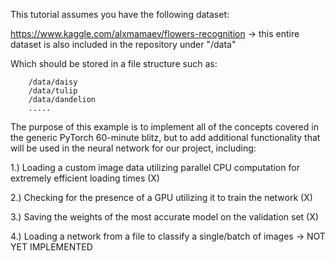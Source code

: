 This tutorial assumes you have the following dataset:

https://www.kaggle.com/alxmamaev/flowers-recognition -> this entire dataset is also included in the repository under "/data"

Which should be stored in a file structure such as:

        /data/daisy
        /data/tulip
        /data/dandelion
        .....

The purpose of this example is to implement all of the concepts covered in the generic PyTorch 60-minute blitz, but
to add additional functionality that will be used in the neural network for our project, including:

1.) Loading a custom image data utilizing parallel CPU computation for extremely efficient loading times (X)

2.) Checking for the presence of a GPU utilizing it to train the network (X)

3.) Saving the weights of the most accurate model on the validation set (X)

4.) Loading a network from a file to classify a single/batch of images -> NOT YET IMPLEMENTED
